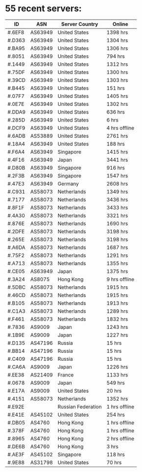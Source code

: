 # 55 recent servers:

| ID | ASN | Server Country | Online |
| ------ | ------ | ------ | ------ |
| #.6EF8 | AS63949 | United States | 1398 hrs |
| #.D363 | AS63949 | United States | 1304 hrs |
| #.BA95 | AS63949 | United States | 1306 hrs |
| #.8051 | AS63949 | United States | 794 hrs |
| #.1449 | AS63949 | United States | 1312 hrs |
| #.75DF | AS63949 | United States | 1300 hrs |
| #.39CD | AS63949 | United States | 1303 hrs |
| #.B445 | AS63949 | United States | 151 hrs |
| #.07F7 | AS63949 | United States | 1405 hrs |
| #.0E7E | AS63949 | United States | 1302 hrs |
| #.DDA9 | AS63949 | United States | 636 hrs |
| #.285D | AS63949 | United States | 6 hrs |
| #.DCF9 | AS63949 | United States | 4 hrs offline |
| #.6ADB | AS53889 | United States | 2761 hrs |
| #.18A4 | AS63949 | United States | 188 hrs |
| #.F6A4 | AS63949 | Singapore | 1415 hrs |
| #.4F16 | AS63949 | Japan | 3441 hrs |
| #.D80B | AS63949 | Singapore | 916 hrs |
| #.2F3B | AS63949 | Singapore | 1547 hrs |
| #.47E3 | AS63949 | Germany | 2608 hrs |
| #.C931 | AS58073 | Netherlands | 1349 hrs |
| #.7177 | AS58073 | Netherlands | 3436 hrs |
| #.8F1F | AS58073 | Netherlands | 3433 hrs |
| #.4A30 | AS58073 | Netherlands | 3321 hrs |
| #.876E | AS58073 | Netherlands | 1690 hrs |
| #.2DFE | AS58073 | Netherlands | 3198 hrs |
| #.265E | AS58073 | Netherlands | 3198 hrs |
| #.A6DA | AS58073 | Netherlands | 1687 hrs |
| #.75F2 | AS58073 | Netherlands | 1291 hrs |
| #.A713 | AS58073 | Netherlands | 1355 hrs |
| #.CE05 | AS63949 | Japan | 1375 hrs |
| #.3A24 | AS8075 | Hong Kong | 9 hrs offline |
| #.5DBC | AS58073 | Netherlands | 1915 hrs |
| #.46CD | AS58073 | Netherlands | 1915 hrs |
| #.B105 | AS58073 | Netherlands | 1913 hrs |
| #.C1A3 | AS58073 | Netherlands | 1289 hrs |
| #.F461 | AS58073 | Netherlands | 1832 hrs |
| #.7836 | AS9009 | Japan | 1243 hrs |
| #.1B9E | AS9009 | Japan | 1227 hrs |
| #.D135 | AS47196 | Russia | 15 hrs |
| #.BB14 | AS47196 | Russia | 15 hrs |
| #.C409 | AS47196 | Russia | 15 hrs |
| #.CA6A | AS9009 | Japan | 1226 hrs |
| #.EE38 | AS21409 | France | 1133 hrs |
| #.0678 | AS9009 | Japan | 549 hrs |
| #.E17A | AS9009 | United States | 20 hrs |
| #.4151 | AS58073 | Netherlands | 1352 hrs |
| #.E92E |  | Russian Federation | 1 hrs offline |
| #.E41E | AS45102 | United States | 254 hrs |
| #.DB05 | AS4760 | Hong Kong | 1 hrs offline |
| #.378F | AS4760 | Hong Kong | 1 hrs offline |
| #.8965 | AS4760 | Hong Kong | 2 hrs offline |
| #.DE6B | AS4760 | Hong Kong | 3 hrs |
| #.AE3F | AS45102 | Singapore | 118 hrs |
| #.9E88 | AS31798 | United States | 70 hrs |

